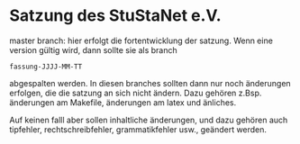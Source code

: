 # Satzung des StuStaNet e.V. #

master branch: hier erfolgt die fortentwicklung der satzung. Wenn eine version gültig wird, dann sollte sie als branch

	fassung-JJJJ-MM-TT

abgespalten werden. In diesen branches sollten dann nur noch änderungen erfolgen, die die satzung an sich nicht ändern. Dazu gehören z.Bsp. änderungen am Makefile, änderungen am latex und änliches.

Auf keinen falll aber sollen inhaltliche änderungen, und dazu gehören auch tipfehler, rechtschreibfehler, grammatikfehler usw., geändert werden.
